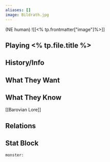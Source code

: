 ```yaml
---
aliases: []
image: Bildrath.jpg
---
```

(NE human)
![[<% tp.frontmatter["image"]%>]]
## Playing <% tp.file.title %>

## History/Info

## What They Want

## What They Know
[[Barovian Lore]]

## Relations

## Stat Block

```statblock
monster:
```

```dataviewjs
```
